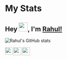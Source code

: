 # My Stats

## Hey <img src="https://github.com/TheDudeThatCode/TheDudeThatCode/blob/master/Assets/Hi.gif" width="29px">, I'm [Rahul!](https://github.com/rahulpandey70) 


![Rahul's GitHub stats](https://github-readme-stats.vercel.app/api?username=rahulpandey70&show_icons=true&hide_border=true)

<a href="https://www.linkedin.com/in/rahul-pandey-a9a91a112/">
  <img align="left" width="24px" src="https://cdn.jsdelivr.net/npm/simple-icons@v3/icons/linkedin.svg"  />
</a>
<a href="mailto:rahulpandey9103@gmail.com">
  <img align="left" width="26px" src="https://cdn.jsdelivr.net/npm/simple-icons@v3/icons/gmail.svg" />
</a>
<a href="https://www.instagram.com/_imrahulpandey/">
  <img align="left" width="26px" src="https://cdn.jsdelivr.net/npm/simple-icons@v3/icons/instagram.svg" />
</a>
